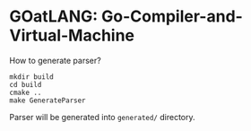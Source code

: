 # GOatLANG: Go-Compiler-and-Virtual-Machine

How to generate parser?

```
mkdir build
cd build
cmake ..
make GenerateParser
```

Parser will be generated into `generated/` directory.
